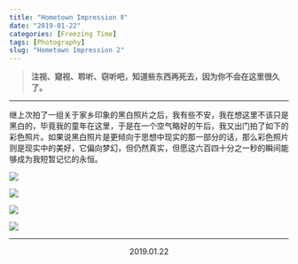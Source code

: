 ```yaml
---
title: "Hometown Impression Ⅱ"
date: "2019-01-22"
categories: [Freezing Time]
tags: [Photography]
slug: "Hometown Impression 2"
---
```


> **注视、窥视、聆听、窃听吧，知道些东西再死去，因为你不会在这里很久了。**

<!--more-->

---

继上次拍了一组关于家乡印象的黑白照片之后，我有些不安，我在想这里不该只是黑白的，毕竟我的童年在这里，于是在一个空气略好的午后，我又出门拍了如下的彩色照片。如果说黑白照片是更倾向于思想中现实的那一部分的话，那么彩色照片则是现实中的美好，它偏向梦幻，但仍然真实，但愿这六百四十分之一秒的瞬间能够成为我短暂记忆的永恒。

![](<https://dawnblog-1300625500.cos.ap-guangzhou.myqcloud.com/images/2019-01-22 08.39.49 1.jpg>)

![](<https://dawnblog-1300625500.cos.ap-guangzhou.myqcloud.com/images/2019-01-22 08.16.14 1.jpg>)

![](<https://dawnblog-1300625500.cos.ap-guangzhou.myqcloud.com/images/2019-01-22 08.14.10 1.jpg>)

![](<https://dawnblog-1300625500.cos.ap-guangzhou.myqcloud.com/images/2019-01-22 08.07.05 1.jpg>)

---

<center>2019.01.22</center>